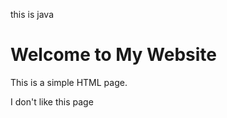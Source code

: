 <!DOCTYPE html>
<html>
<head>
  <title>My First Web Page</title>
</head>
<body>
  <p>this is java</p>
  <h1>Welcome to My Website</h1>
  <p>This is a simple HTML page.</p>
  <p>I don't like this page</p>
</body>
</html>
